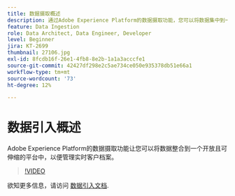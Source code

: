 ```yaml
---
title: 数据摄取概述
description: 通过Adobe Experience Platform的数据摄取功能，您可以将数据集中到一个开放且可伸缩的平台中，以便管理统一的用户档案。
feature: Data Ingestion
role: Data Architect, Data Engineer, Developer
level: Beginner
jira: KT-2699
thumbnail: 27106.jpg
exl-id: 8fcdb16f-26e1-4fb8-8e2b-1a1a3acccfe1
source-git-commit: 42427df298e2c5ae734ce050e935378db51e66a1
workflow-type: tm+mt
source-wordcount: '73'
ht-degree: 12%

---
```


# 数据引入概述

Adobe Experience Platform的数据摄取功能让您可以将数据整合到一个开放且可伸缩的平台中，以便管理实时客户档案。

>[!VIDEO](https://video.tv.adobe.com/v/27106?quality=12&learn=on)

欲知更多信息，请访问 [数据引入文档](https://experienceleague.adobe.com/docs/experience-platform/ingestion/home.html?lang=zh-Hans).
